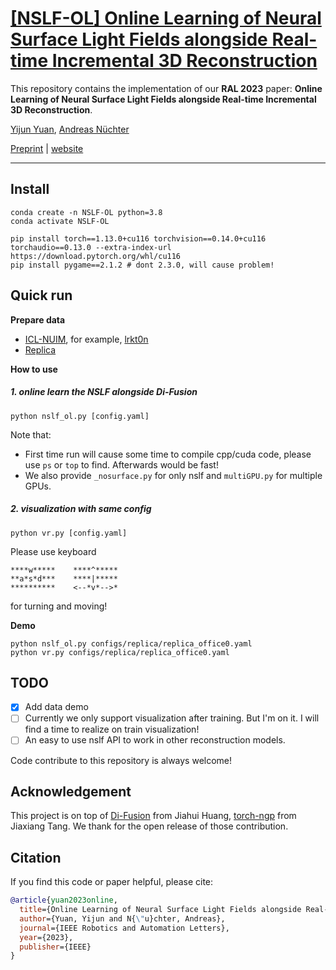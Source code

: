 # [[NSLF-OL] Online Learning of Neural Surface Light Fields alongside Real-time Incremental 3D Reconstruction](https://jarrome.github.io/NSLF-OL/)

This repository contains the implementation of our **RAL 2023** paper: **Online Learning of Neural Surface Light Fields alongside Real-time Incremental 3D Reconstruction**.

[Yijun Yuan](https://jarrome.github.io/), [Andreas Nüchter](https://www.informatik.uni-wuerzburg.de/space/mitarbeiter/nuechter/)

[Preprint]() |  [website](https://jarrome.github.io/NSLF-OL/)

---

## Install
```
conda create -n NSLF-OL python=3.8
conda activate NSLF-OL

pip install torch==1.13.0+cu116 torchvision==0.14.0+cu116 torchaudio==0.13.0 --extra-index-url https://download.pytorch.org/whl/cu116
pip install pygame==2.1.2 # dont 2.3.0, will cause problem!
```

## Quick run
**Prepare data**
* [ICL-NUIM](https://www.doc.ic.ac.uk/~ahanda/VaFRIC/iclnuim.html), for example, [lrkt0n](http://www.doc.ic.ac.uk/~ahanda/living_room_traj0n_frei_png.tar.gz)
* [Replica](https://github.com/cvg/nice-slam/blob/master/scripts/download_replica.sh)

**How to use**
##### 1. online learn the NSLF alongside Di-Fusion
```
python nslf_ol.py [config.yaml]
```
Note that:
* First time run will cause some time to compile cpp/cuda code, please use `ps` or `top` to find. Afterwards would be fast!
* We also provide `_nosurface.py` for only nslf and `multiGPU.py` for multiple GPUs.



##### 2. visualization with same config
```
python vr.py [config.yaml]
```
Please use keyboard
```
****w*****    ****^*****
**a*s*d***    ****|***** 
**********    <--*v*-->*
```
for turning and moving!



**Demo**
```
python nslf_ol.py configs/replica/replica_office0.yaml
python vr.py configs/replica/replica_office0.yaml
```

## TODO
- [x] Add data demo
- [ ] Currently we only support visualization after training. But I'm on it. I will find a time to realize on train visualization!
- [ ] An easy to use nslf API to work in other reconstruction models.

Code contribute to this repository is always welcome!

## Acknowledgement
This project is on top of [Di-Fusion](https://github.com/huangjh-pub/di-fusion) from Jiahui Huang, [torch-ngp](https://github.com/ashawkey/torch-ngp) from Jiaxiang Tang. We thank for the open release of those contribution.

## Citation
If you find this code or paper helpful, please cite:
```bibtex
@article{yuan2023online,
  title={Online Learning of Neural Surface Light Fields alongside Real-time Incremental 3D Reconstruction},
  author={Yuan, Yijun and N{\"u}chter, Andreas},
  journal={IEEE Robotics and Automation Letters},
  year={2023},
  publisher={IEEE}
}
```
